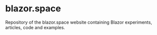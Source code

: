 # blazor.space
Repository of the blazor.space website containing Blazor experiments, articles, code and examples.
